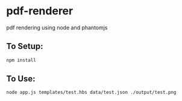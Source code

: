 # pdf-renderer

pdf rendering using node and phantomjs

## To Setup:
```bash
npm install
```

## To Use:
```bash
node app.js templates/test.hbs data/test.json ./output/test.png
```
